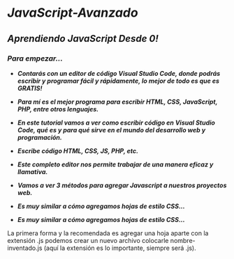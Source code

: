 # **_JavaScript-Avanzado_**

## **_Aprendiendo JavaScript Desde 0!_**

### **_Para empezar..._**

- **_Contarás con un editor de código Visual Studio Code, donde podrás escribir y programar fácil y rápidamente, lo mejor de todo es que es GRATIS!_**

- **_Para mí es el mejor programa para escribir HTML, CSS, JavaScript, PHP, entre otros lenguajes._**

- **_En este tutorial vamos a ver como escribir código en Visual Studio Code, qué es y para qué sirve en el mundo del desarrollo web y programación._**

- **_Escribe código HTML, CSS, JS, PHP, etc._**

- **_Este completo editor nos permite trabajar de una manera eficaz y llamativa._**

- **_Vamos a ver 3 métodos para agregar Javascript a nuestros proyectos web._**

- **_Es muy similar a cómo agregamos hojas de estilo CSS..._**

- **_Es muy similar a cómo agregamos hojas de estilo CSS..._**

La primera forma y la recomendada es agregar una hoja aparte con la extensión .js
podemos crear un nuevo archivo
colocarle nombre-inventado.js (aquí la extensión es lo importante, siempre será .js).
